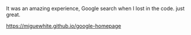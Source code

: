It was an amazing experience, Google search when I lost in the code.
just great. 

https://miguewhite.github.io/google-homepage
